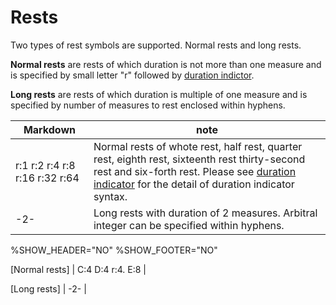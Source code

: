 # Rests

Two types of rest symbols are supported. Normal rests and long rests.

**Normal rests** are rests of which duration is not more than one measure and is specified by small letter "r" followed by [duration indictor](duration-indicator.md).

**Long rests** are rests of which duration is multiple of one measure and is specified by number of measures to rest enclosed within hyphens.

| Markdown | note |
| ------- | ---- |
| r:1 r:2 r:4 r:8 r:16 r:32 r:64 | Normal rests of whote rest, half rest, quarter rest, eighth rest, sixteenth rest thirty-second rest and six-forth rest.  Please see [duration indicator](duration-indicator.md) for the detail of duration indicator syntax. |
| -2- | Long rests with duration of 2 measures. Arbitral integer can be specified within hyphens. |

<!-- fumen:start -->
%SHOW_HEADER="NO"
%SHOW_FOOTER="NO"

[Normal rests]
| C:4 D:4 r:4. E:8 |

[Long rests]
| -2- |
<!-- fumen:end -->